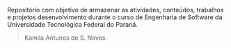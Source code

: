  Repositório com objetivo de armazenar as atividades, conteúdos, trabalhos e projetos desenvolvimento durante o curso de Engenharia de Software da Universidade Tecnológica Federal do Paraná.

 > Kamila Antunes de S. Neves.